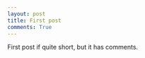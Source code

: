 ```yaml
---
layout: post
title: First post
comments: True
---
```


First post if quite short, but it has comments.
